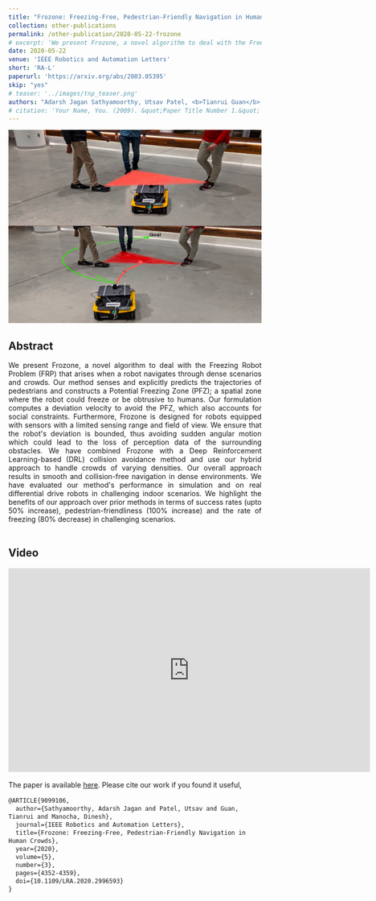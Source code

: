 ```yaml
---
title: "Frozone: Freezing-Free, Pedestrian-Friendly Navigation in Human Crowds"
collection: other-publications
permalink: /other-publication/2020-05-22-frozone
# excerpt: 'We present Frozone, a novel algorithm to deal with the Freezing Robot Problem (FRP) that arises when a robot navigates through dense scenarios and crowds. Our method senses and explicitly predicts the trajectories of pedestrians and constructs a Potential Freezing Zone (PFZ); a spatial zone where the robot could freeze or be obtrusive to humans. Our formulation computes a deviation velocity to avoid the PFZ, which also accounts for social constraints. Our overall approach results in smooth and collision-free navigation in dense environments.'
date: 2020-05-22
venue: 'IEEE Robotics and Automation Letters'
short: 'RA-L'
paperurl: 'https://arxiv.org/abs/2003.05395'
skip: "yes"
# teaser: '../images/tnp_teaser.png'
authors: "Adarsh Jagan Sathyamoorthy, Utsav Patel, <b>Tianrui Guan</b>, and Dinesh Manocha"
# citation: 'Your Name, You. (2009). &quot;Paper Title Number 1.&quot; <i>Journal 1</i>. 1(1).'
---
```

<p style="text-align:center;">
<img src="../images/frozone_teaser.jpg" width="512" height="384">
</p>

## Abstract

<div style="text-align: justify"> We present Frozone, a novel algorithm to deal with the Freezing Robot Problem (FRP) that arises when a robot navigates through dense scenarios and crowds. Our method senses and explicitly predicts the trajectories of pedestrians and constructs a Potential Freezing Zone (PFZ); a spatial zone where the robot could freeze or be obtrusive to humans. Our formulation computes a deviation velocity to avoid the PFZ, which also accounts for social constraints. Furthermore, Frozone is designed for robots equipped with sensors with a limited sensing range and field of view. We ensure that the robot's deviation is bounded, thus avoiding sudden angular motion which could lead to the loss of perception data of the surrounding obstacles. We have combined Frozone with a Deep Reinforcement Learning-based (DRL) collision avoidance method and use our hybrid approach to handle crowds of varying densities. Our overall approach results in smooth and collision-free navigation in dense environments. We have evaluated our method's performance in simulation and on real differential drive robots in challenging indoor scenarios. We highlight the benefits of our approach over prior methods in terms of success rates (upto 50% increase), pedestrian-friendliness (100% increase) and the rate of freezing (80% decrease) in challenging scenarios.</div>

<br>

## Video
<iframe width="720" height="405" src="https://www.youtube.com/embed/bejfMfpUyXA" frameborder="0" allow="accelerometer; autoplay; encrypted-media; gyroscope; picture-in-picture" allowfullscreen></iframe>

<br>

The paper is available [here](https://arxiv.org/abs/2003.05395). Please cite our work if you found it useful,

```
@ARTICLE{9099106,
  author={Sathyamoorthy, Adarsh Jagan and Patel, Utsav and Guan, Tianrui and Manocha, Dinesh},
  journal={IEEE Robotics and Automation Letters}, 
  title={Frozone: Freezing-Free, Pedestrian-Friendly Navigation in Human Crowds}, 
  year={2020},
  volume={5},
  number={3},
  pages={4352-4359},
  doi={10.1109/LRA.2020.2996593}
}
```
